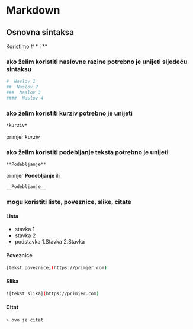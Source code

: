 # Markdown
## Osnovna sintaksa
Koristimo # * i **
### ako želim koristiti naslovne razine potrebno je unijeti sljedeću sintaksu
```bash
#  Naslov 1
##  Naslov 2
###  Naslov 3
####  Naslov 4
```
### ako želim koristiti kurziv potrebno je unijeti
```bash
*kurziv*
```
primjer *kurziv*

### ako želim koristiti podebljanje teksta potrebno je unijeti 
```bash
**Podebljanje**
```
primjer **Podebljanje**
ili 
```bash
__Podebljanje__
```
### mogu koristiti liste, poveznice, slike, citate

#### Lista

- stavka 1
- stavka 2
 - podstavka
1.Stavka
2.Stavka

#### Poveznice
```bash
[tekst poveznice](https://primjer.com)
```
#### Slika
```bash
![tekst slika](https://primjer.com)
```
#### Citat
```bash
> ovo je citat
```
